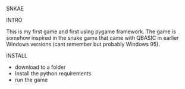 SNKAE

INTRO

This is my first game and first using pygame framework.
The game is somehow inspired in the snake game that came with QBASIC in earlier Windows versions (cant remember but probably Windows 95).

INSTALL
- download to a folder
- Install the python requirements
- run the game
